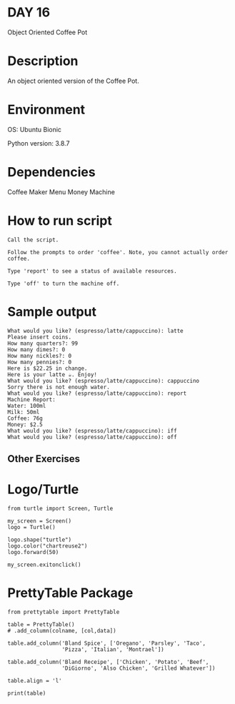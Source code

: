 # DAY 16

Object Oriented Coffee Pot

# Description

An object oriented version of the Coffee Pot.

# Environment
OS: Ubuntu Bionic

Python version: 3.8.7

# Dependencies

Coffee Maker
Menu
Money Machine

# How to run script
```
Call the script.

Follow the prompts to order 'coffee'. Note, you cannot actually order coffee.

Type 'report' to see a status of available resources.

Type 'off' to turn the machine off.

```

# Sample output
```
What would you like? (espresso/latte/cappuccino): latte
Please insert coins.
How many quarters?: 99
How many dimes?: 0
How many nickles?: 0
How many pennies?: 0
Here is $22.25 in change.
Here is your latte ☕️. Enjoy!
What would you like? (espresso/latte/cappuccino): cappuccino
Sorry there is not enough water.
What would you like? (espresso/latte/cappuccino): report
Machine Report:
Water: 100ml
Milk: 50ml
Coffee: 76g
Money: $2.5
What would you like? (espresso/latte/cappuccino): iff
What would you like? (espresso/latte/cappuccino): off
```

## Other Exercises
# Logo/Turtle

```
from turtle import Screen, Turtle

my_screen = Screen()
logo = Turtle()

logo.shape("turtle")
logo.color("chartreuse2")
logo.forward(50)

my_screen.exitonclick()
```

# PrettyTable Package

```
from prettytable import PrettyTable

table = PrettyTable()
# .add_column(colname, [col,data])

table.add_column('Bland Spice', ['Oregano', 'Parsley', 'Taco',
                 'Pizza', 'Italian', 'Montrael'])

table.add_column('Bland Receipe', ['Chicken', 'Potato', 'Beef',
                 'DiGiorno', 'Also Chicken', 'Grilled Whatever'])

table.align = 'l'

print(table)
```
